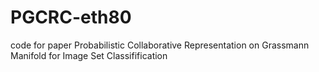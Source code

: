 # PGCRC-eth80
code for paper Probabilistic Collaborative Representation on Grassmann Manifold for Image Set Classifification
